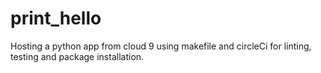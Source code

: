 # print_hello
Hosting a python app from cloud 9 using makefile and circleCi for linting, testing and package installation.
